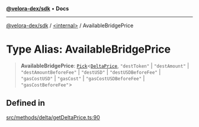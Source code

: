 [**@velora-dex/sdk**](../../README.md) • **Docs**

***

[@velora-dex/sdk](../../globals.md) / [\<internal\>](../README.md) / AvailableBridgePrice

# Type Alias: AvailableBridgePrice

> **AvailableBridgePrice**: [`Pick`](Pick.md)\<[`DeltaPrice`](../../type-aliases/DeltaPrice.md), `"destToken"` \| `"destAmount"` \| `"destAmountBeforeFee"` \| `"destUSD"` \| `"destUSDBeforeFee"` \| `"gasCostUSD"` \| `"gasCost"` \| `"gasCostUSDBeforeFee"` \| `"gasCostBeforeFee"`\>

## Defined in

[src/methods/delta/getDeltaPrice.ts:90](https://github.com/paraswap/paraswap-sdk/blob/master/src/methods/delta/getDeltaPrice.ts#L90)
